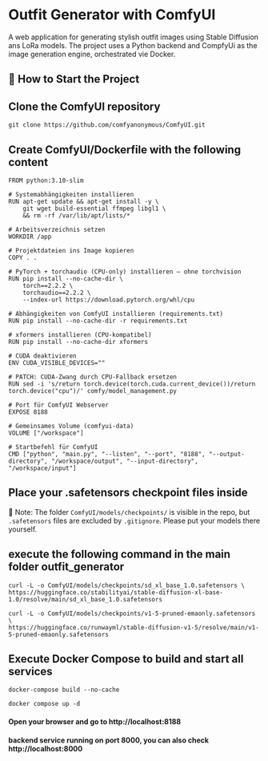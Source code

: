 # Outfit Generator with ComfyUI

A web application for generating stylish outfit images using Stable Diffusion ans LoRa models.
The project uses a Python backend and CompfyUi as the image generation engine, orchestrated vie Docker.

## 🚀 How to Start the Project

## Clone the ComfyUI repository

```shell
git clone https://github.com/comfyanonymous/ComfyUI.git
```

## Create ComfyUI/Dockerfile with the following content

```shell
FROM python:3.10-slim

# Systemabhängigkeiten installieren
RUN apt-get update && apt-get install -y \
    git wget build-essential ffmpeg libgl1 \
    && rm -rf /var/lib/apt/lists/*

# Arbeitsverzeichnis setzen
WORKDIR /app

# Projektdateien ins Image kopieren
COPY . .

# PyTorch + torchaudio (CPU-only) installieren – ohne torchvision
RUN pip install --no-cache-dir \
    torch==2.2.2 \
    torchaudio==2.2.2 \
    --index-url https://download.pytorch.org/whl/cpu

# Abhängigkeiten von ComfyUI installieren (requirements.txt)
RUN pip install --no-cache-dir -r requirements.txt

# xformers installieren (CPU-kompatibel)
RUN pip install --no-cache-dir xformers

# CUDA deaktivieren
ENV CUDA_VISIBLE_DEVICES=""

# PATCH: CUDA-Zwang durch CPU-Fallback ersetzen
RUN sed -i 's/return torch.device(torch.cuda.current_device())/return torch.device("cpu")/' comfy/model_management.py

# Port für ComfyUI Webserver
EXPOSE 8188

# Gemeinsames Volume (comfyui-data)
VOLUME ["/workspace"]

# Startbefehl für ComfyUI
CMD ["python", "main.py", "--listen", "--port", "8188", "--output-directory", "/workspace/output", "--input-directory", "/workspace/input"]
```

## Place your .safetensors checkpoint files inside

📁 Note: The folder `ComfyUI/models/checkpoints/` is visible in the repo,
but `.safetensors` files are excluded by `.gitignore`.
Please put your models there yourself.

## execute the following command in the main folder outfit_generator

```shell
curl -L -o ComfyUI/models/checkpoints/sd_xl_base_1.0.safetensors \
https://huggingface.co/stabilityai/stable-diffusion-xl-base-1.0/resolve/main/sd_xl_base_1.0.safetensors
```

```shell
curl -L -o ComfyUI/models/checkpoints/v1-5-pruned-emaonly.safetensors \
https://huggingface.co/runwayml/stable-diffusion-v1-5/resolve/main/v1-5-pruned-emaonly.safetensors
```

## Execute Docker Compose to build and start all services

```shell
docker-compose build --no-cache
```

```shell
docker compose up -d 
```

#### Open your browser and go to http://localhost:8188

#### backend service running on port 8000, you can also check http://localhost:8000